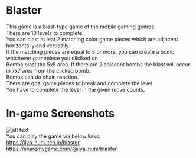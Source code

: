 # Blaster  
This game is a blast-type game of the mobile gaming genres.  
There are 10 levels to complete.  
You can blast at leat 2 matching color game pieces which are adjacent horizontally and vertically.  
If the matching pieces are equal to 5 or more, you can create a bomb whichever gamepiece you cliclked on.  
Bombs blast the 5x5 area. If there are 2 adjacent bombs the blast will occur in 7x7 area from the clicked bomb.  
Bombs can do chain reaction.  
There are goal game pieces to break and complete the level.  
You have to complete the level in the given move counts.  

# In-game Screenshots  
![alt text](https://github.com/ilya-nuhi/TileVania/blob/main/blaster_merged_ss.png?raw=true)  
You can play the game via below links:  
https://ilya-nuhi.itch.io/blaster  
https://sharemygame.com/@ilya_nuhi/blaster  
